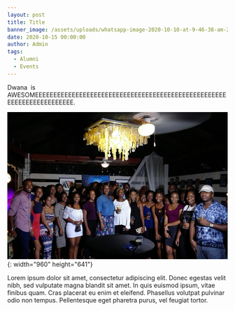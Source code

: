 ```yaml
---
layout: post
title: Title
banner_image: /assets/uploads/whatsapp-image-2020-10-10-at-9-46-38-am-2.jpeg
date: 2020-10-15 00:00:00
author: Admin
tags:
  - Alumni
  - Events
---
```


Dwana&nbsp; is AWESOMEEEEEEEEEEEEEEEEEEEEEEEEEEEEEEEEEEEEEEEEEEEEEEEEEEEEEEEEEEEEEEEEEEEEEE.

![](/assets/images/alumni/3.jpg){: width="960" height="641"}

Lorem ipsum dolor sit amet, consectetur adipiscing elit. Donec egestas velit nibh, sed vulputate magna blandit sit amet. In quis euismod ipsum, vitae finibus quam. Cras placerat eu enim et eleifend. Phasellus volutpat pulvinar odio non tempus. Pellentesque eget pharetra purus, vel feugiat tortor.